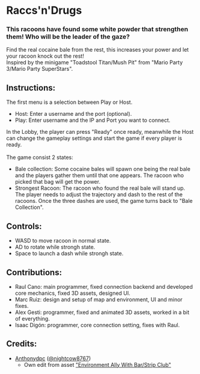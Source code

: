 # Raccs'n'Drugs
### This racoons have found some white powder that strengthen them! Who will be the leader of the gaze?

Find the real cocaine bale from the rest, this increases your power and let your racoon knock out the rest! <br/>
Inspired by the minigame "Toadstool Titan/Mush Pit" from "Mario Party 3/Mario Party SuperStars".

## Instructions:
The first menu is a selection between Play or Host.
- Host: Enter a username and the port (optional).
- Play: Enter username and the IP and Port you want to connect.

In the Lobby, the player can press "Ready" once ready, meanwhile the Host can change the gameplay settings and start the game if every player is ready. <br/><br/>
The game consist 2 states:
- Bale collection: Some cocaine bales will spawn one being the real bale and the players gather them until that one appears. The racoon who picked that bag will get the power.
- Strongest Racoon: The racoon who found the real bale will stand up. The player needs to adjust the trajectory and dash to the rest of the racoons. Once the three dashes are used, the game turns back to "Bale Collection".

## Controls:
- WASD to move racoon in normal state.
- AD to rotate while strongh state.
- Space to launch a dash while strongh state.

## Contributions:
- Raul Cano: main programmer, fixed connection backend and developed core mechanics, fixed 3D assets, designed UI.
- Marc Ruiz: design and setup of map and environment, UI and minor fixes.
- Alex Gesti: programmer, fixed and animated 3D assets, worked in a bit of everything.
- Isaac Digón: programmer, core connection setting, fixes with Raul.

## Credits:
- [Anthonydpc](https://sketchfab.com/tonydpc) ([@nightcow8767](https://www.youtube.com/@nightcow8767))
  - Own edit from asset ["Environment Ally With Bar/Strip Club"](https://sketchfab.com/3d-models/environment-ally-with-barstrip-club-a98c2e9748b24b7fb781d452814304ef)

